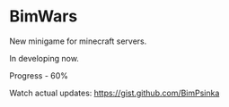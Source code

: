 # BimWars
New minigame for minecraft servers.

In developing now.

Progress - 60%

Watch actual updates: https://gist.github.com/BimPsinka
